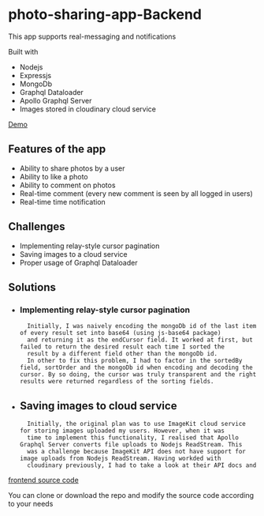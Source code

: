 # photo-sharing-app-Backend

This app supports real-messaging and notifications

Built with
- Nodejs
- Expressjs
- MongoDb
- Graphql Dataloader
- Apollo Graphql Server
- Images stored in cloudinary cloud service

[Demo](https://instaphotos.netlify.app)

## Features of the app
- Ability to share photos by a user
- Ability to like a photo
- Ability to comment on photos
- Real-time comment (every new comment is seen by all logged in users)
- Real-time time notification

## Challenges
- Implementing relay-style cursor pagination
- Saving images to a cloud service
- Proper usage of Graphql Dataloader

## Solutions
- ### Implementing relay-style cursor pagination
        Initially, I was naively encoding the mongoDb id of the last item of every result set into base64 (using js-base64 package)
        and returning it as the endCursor field. It worked at first, but failed to return the desired result each time I sorted the
        result by a different field other than the mongoDb id. 
        In other to fix this problem, I had to factor in the sortedBy field, sortOrder and the mongoDb id when encoding and decoding the         cursor. By so doing, the cursor was truly transparent and the right results were returned regardless of the sorting fields.
- ## Saving images to cloud service
        Initially, the original plan was to use ImageKit cloud service for storing images uploaded my users. However, when it was
        time to implement this functionality, I realised that Apollo Graphql Server converts file uploads to Nodejs ReadStream. This
        was a challenge because ImageKit API does not have support for image uploads from Nodejs ReadStream. Having workded with
        cloudinary previously, I had to take a look at their API docs and 
[frontend source code](https://github.com/iammrsea/photo-sharing-app-Frontend)

You can clone or download the repo and modify the source code according to your needs
